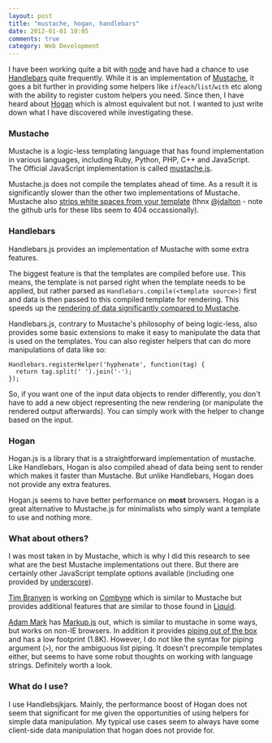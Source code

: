 ```yaml
---
layout: post
title: "mustache, hogan, handlebars"
date: 2012-01-01 10:05
comments: true
category: Web Development
---
```


I have been working quite a bit with [node](http://nodejs.org) and have had a chance to use [Handlebars](http://handlebarsjs.com) quite frequently. While it is an implementation of [Mustache](http://mustache.github.com), it goes a bit further in providing some helpers like `if`/`each`/`list`/`with` etc along with the ability to register custom helpers you need. Since then, I have heard about [Hogan](http://twitter.github.com/hogan.js/) which is almost equivalent but not. I wanted to just write down what I have discovered while investigating these.

### Mustache

Mustache is a logic-less templating language that has found implementation in various languages, including Ruby, Python, PHP, C++ and JavaScript. The Official JavaScript implementation is called [mustache.js](https://github.com/janl/mustache.js). 

Mustache.js does not compile the templates ahead of time. As a result it is significantly slower than the other two implementations of Mustache. Mustache also [strips white spaces from your template](http://jsbin.com/afasot/7/) (thnx [@jdalton](https://twitter.com/jdalton) - note the github urls for these libs seem to 404 occassionally).


### Handlebars

Handlebars.js provides an implementation of Mustache with some extra features. 

The biggest feature is that the templates are compiled before use. This means, the template is not parsed right when the template needs to be applied, but rather parsed as `Handlebars.compile(<template source>)` first and data is then passed to this compiled template for rendering. This speeds up the [rendering of data significantly compared to Mustache](http://jsperf.com/t-bench2/7). 
  
Handlebars.js, contrary to Mustache's philosophy of being logic-less, also provides some basic extensions to make it easy to manipulate the data that is used on the templates. You can also register helpers that can do more manipulations of data like so:

    Handlebars.registerHelper('hyphenate', function(tag) {
      return tag.split(' ').join('-');
    });

So, if you want one of the input data objects to render differently, you don't have to add a new object representing the new rendering (or manipulate the rendered output afterwards). You can simply work with the helper to change based on the input.  


### Hogan

Hogan.js is a library that is a straightforward implementation of mustache. Like Handlebars, Hogan is also compiled ahead of data being sent to render which makes it faster than Mustache. But unlike Handlebars, Hogan does not provide any extra features. 

Hogan.js seems to have better performance on **most** browsers. Hogan is a great alternative to Mustache.js for minimalists who simply want a template to use and nothing more.
 

### What about others?

I was most taken in by Mustache, which is why I did this research to see what are the best Mustache implementations out there. But there are certainly other JavaScript template options available (including one provided by [underscore](http://documentcloud.github.com/underscore/)). 

[Tim Branyen](http://tbranyen.com/) is working on [Combyne](http://combyne.github.com/) which is similar to Mustache but provides additional features that are similar to those found in [Liquid](http://liquidmarkup.org/).

[Adam Mark](https://github.com/adammark/) has [Markup.js](https://github.com/adammark/Markup.js) out, which is similar to mustache in some ways, but works on non-IE browsers. In addition it provides [piping out of the box](https://github.com/adammark/Markup.js/tree/master/src/pipes) and has a low footprint (1.8K). However, I do not like the syntax for piping argument (`>`), nor the ambiguous list piping. It doesn't precompile templates either, but seems to have some robut thoughts on working with language strings. Definitely worth a look. 


### What do I use?

I use Handlebsjkjars. Mainly, the performance boost of Hogan does not seem that significant for me given the opportunities of using helpers for simple data manipulation. My typical use cases seem to always have some client-side data manipulation that hogan does not provide for.

